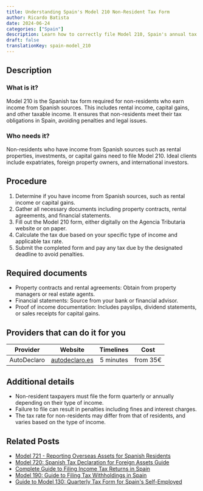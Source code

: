 ```yaml
---
title: Understanding Spain's Model 210 Non-Resident Tax Form
author: Ricardo Batista
date: 2024-06-24
categories: ["Spain"]
description: Learn how to correctly file Model 210, Spain's annual tax declaration for non-residents, with this comprehensive guide.
draft: false
translationKey: spain-model_210
---
```


## Description
### What is it?
Model 210 is the Spanish tax form required for non-residents who earn income from Spanish sources. This includes rental income, capital gains, and other taxable income. It ensures that non-residents meet their tax obligations in Spain, avoiding penalties and legal issues.

### Who needs it?
Non-residents who have income from Spanish sources such as rental properties, investments, or capital gains need to file Model 210. Ideal clients include expatriates, foreign property owners, and international investors.

## Procedure

1. Determine if you have income from Spanish sources, such as rental income or capital gains.
2. Gather all necessary documents including property contracts, rental agreements, and financial statements.
3. Fill out the Model 210 form, either digitally on the Agencia Tributaria website or on paper.
4. Calculate the tax due based on your specific type of income and applicable tax rate.
5. Submit the completed form and pay any tax due by the designated deadline to avoid penalties.


## Required documents

- Property contracts and rental agreements: Obtain from property managers or real estate agents.
- Financial statements: Source from your bank or financial advisor.
- Proof of income documentation: Includes payslips, dividend statements, or sales receipts for capital gains.


## Providers that can do it for you
| Provider        |     Website     |     Timelines    |       Cost      |
| --------------- | --------------- |  :-------------: | :-------------: |
| AutoDeclaro | [autodeclaro.es](https://autodeclaro.es/?ref=26) |  5 minutes | from 35€ |

## Additional details

- Non-resident taxpayers must file the form quarterly or annually depending on their type of income.
- Failure to file can result in penalties including fines and interest charges.
- The tax rate for non-residents may differ from that of residents, and varies based on the type of income.

## Related Posts

- [Model 721 - Reporting Overseas Assets for Spanish Residents](https://tramitit.com/english/guides/spain/model_721/)
- [Model 720: Spanish Tax Declaration for Foreign Assets Guide](https://tramitit.com/english/guides/spain/model_720/)
- [Complete Guide to Filing Income Tax Returns in Spain](https://tramitit.com/english/guides/spain/income_tax_return_filing/)
- [Model 190: Guide to Filing Tax Withholdings in Spain](https://tramitit.com/english/guides/spain/model_190/)
- [Guide to Model 130: Quarterly Tax Form for Spain's Self-Employed](https://tramitit.com/english/guides/spain/model_130/)
